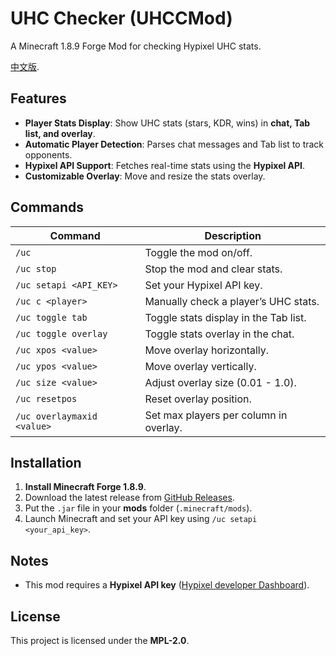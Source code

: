 # UHC Checker (UHCCMod)  
A Minecraft 1.8.9 Forge Mod for checking Hypixel UHC stats.

[中文版](https://github.com/daoheautumn/uhcc/blob/main/README.md).  

##  Features  
- **Player Stats Display**: Show UHC stats (stars, KDR, wins) in **chat, Tab list, and overlay**.  
- **Automatic Player Detection**: Parses chat messages and Tab list to track opponents.  
- **Hypixel API Support**: Fetches real-time stats using the **Hypixel API**.  
- **Customizable Overlay**: Move and resize the stats overlay.  

##  Commands  
| Command | Description |
|---------|-------------|
| `/uc` | Toggle the mod on/off. |
| `/uc stop` | Stop the mod and clear stats. |
| `/uc setapi <API_KEY>` | Set your Hypixel API key. |
| `/uc c <player>` | Manually check a player’s UHC stats. |
| `/uc toggle tab` | Toggle stats display in the Tab list. |
| `/uc toggle overlay` | Toggle stats overlay in the chat. |
| `/uc xpos <value>` | Move overlay horizontally. |
| `/uc ypos <value>` | Move overlay vertically. |
| `/uc size <value>` | Adjust overlay size (0.01 - 1.0). |
| `/uc resetpos` | Reset overlay position. |
| `/uc overlaymaxid <value>` | Set max players per column in overlay. |

##  Installation  
1. **Install Minecraft Forge 1.8.9**.  
2. Download the latest release from [GitHub Releases](https://github.com/daoheautumn/uhcc/releases).  
3. Put the `.jar` file in your **mods** folder (`.minecraft/mods`).  
4. Launch Minecraft and set your API key using `/uc setapi <your_api_key>`.  

##  Notes  
- This mod requires a **Hypixel API key** ([Hypixel developer Dashboard](https://developer.hypixel.net/)).  

##  License  
This project is licensed under the **MPL-2.0**.  
